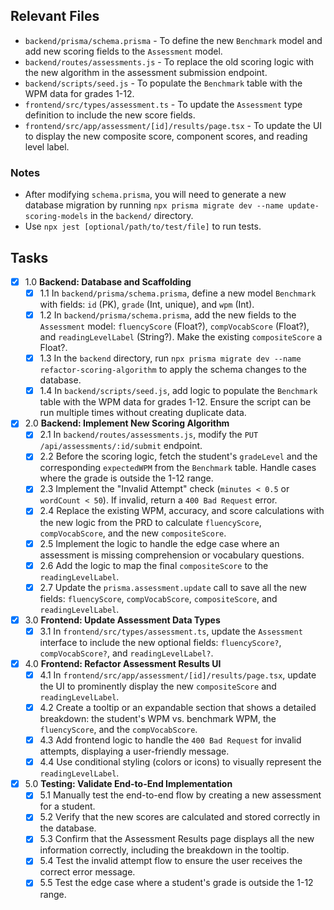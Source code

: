 ## Relevant Files

-   `backend/prisma/schema.prisma` - To define the new `Benchmark` model and add new scoring fields to the `Assessment` model.
-   `backend/routes/assessments.js` - To replace the old scoring logic with the new algorithm in the assessment submission endpoint.
-   `backend/scripts/seed.js` - To populate the `Benchmark` table with the WPM data for grades 1-12.
-   `frontend/src/types/assessment.ts` - To update the `Assessment` type definition to include the new score fields.
-   `frontend/src/app/assessment/[id]/results/page.tsx` - To update the UI to display the new composite score, component scores, and reading level label.

### Notes

-   After modifying `schema.prisma`, you will need to generate a new database migration by running `npx prisma migrate dev --name update-scoring-models` in the `backend/` directory.
-   Use `npx jest [optional/path/to/test/file]` to run tests.

## Tasks

- [x] 1.0 **Backend: Database and Scaffolding**
    - [x] 1.1 In `backend/prisma/schema.prisma`, define a new model `Benchmark` with fields: `id` (PK), `grade` (Int, unique), and `wpm` (Int).
    - [x] 1.2 In `backend/prisma/schema.prisma`, add the new fields to the `Assessment` model: `fluencyScore` (Float?), `compVocabScore` (Float?), and `readingLevelLabel` (String?). Make the existing `compositeScore` a Float?.
    - [x] 1.3 In the `backend` directory, run `npx prisma migrate dev --name refactor-scoring-algorithm` to apply the schema changes to the database.
    - [x] 1.4 In `backend/scripts/seed.js`, add logic to populate the `Benchmark` table with the WPM data for grades 1-12. Ensure the script can be run multiple times without creating duplicate data.

- [x] 2.0 **Backend: Implement New Scoring Algorithm**
    - [x] 2.1 In `backend/routes/assessments.js`, modify the `PUT /api/assessments/:id/submit` endpoint.
    - [x] 2.2 Before the scoring logic, fetch the student's `gradeLevel` and the corresponding `expectedWPM` from the `Benchmark` table. Handle cases where the grade is outside the 1-12 range.
    - [x] 2.3 Implement the "Invalid Attempt" check (`minutes < 0.5` or `wordCount < 50`). If invalid, return a `400 Bad Request` error.
    - [x] 2.4 Replace the existing WPM, accuracy, and score calculations with the new logic from the PRD to calculate `fluencyScore`, `compVocabScore`, and the new `compositeScore`.
    - [x] 2.5 Implement the logic to handle the edge case where an assessment is missing comprehension or vocabulary questions.
    - [x] 2.6 Add the logic to map the final `compositeScore` to the `readingLevelLabel`.
    - [x] 2.7 Update the `prisma.assessment.update` call to save all the new fields: `fluencyScore`, `compVocabScore`, `compositeScore`, and `readingLevelLabel`.

- [x] 3.0 **Frontend: Update Assessment Data Types**
    - [x] 3.1 In `frontend/src/types/assessment.ts`, update the `Assessment` interface to include the new optional fields: `fluencyScore?`, `compVocabScore?`, and `readingLevelLabel?`.

- [x] 4.0 **Frontend: Refactor Assessment Results UI**
    - [x] 4.1 In `frontend/src/app/assessment/[id]/results/page.tsx`, update the UI to prominently display the new `compositeScore` and `readingLevelLabel`.
    - [x] 4.2 Create a tooltip or an expandable section that shows a detailed breakdown: the student's WPM vs. benchmark WPM, the `fluencyScore`, and the `compVocabScore`.
    - [x] 4.3 Add frontend logic to handle the `400 Bad Request` for invalid attempts, displaying a user-friendly message.
    - [x] 4.4 Use conditional styling (colors or icons) to visually represent the `readingLevelLabel`.

- [x] 5.0 **Testing: Validate End-to-End Implementation**
    - [x] 5.1 Manually test the end-to-end flow by creating a new assessment for a student.
    - [x] 5.2 Verify that the new scores are calculated and stored correctly in the database.
    - [x] 5.3 Confirm that the Assessment Results page displays all the new information correctly, including the breakdown in the tooltip.
    - [x] 5.4 Test the invalid attempt flow to ensure the user receives the correct error message.
    - [x] 5.5 Test the edge case where a student's grade is outside the 1-12 range.
